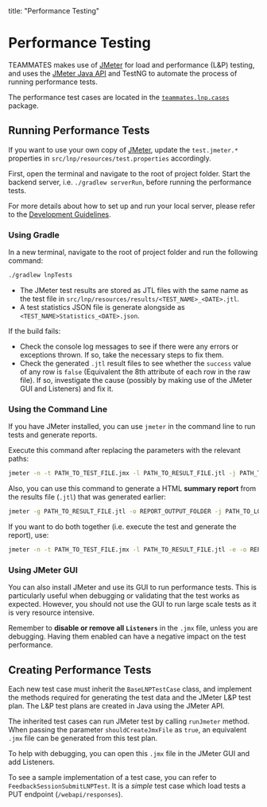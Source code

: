 <frontmatter>
  title: "Performance Testing"
</frontmatter>

# Performance Testing

TEAMMATES makes use of [JMeter](https://jmeter.apache.org/) for load and performance (L&P) testing, and uses the [JMeter Java API](https://jmeter.apache.org/api/index.html) and TestNG to automate the process of running performance tests.

The performance test cases are located in the [`teammates.lnp.cases`](https://github.com/TEAMMATES/teammates/tree/master/src/lnp/java/teammates/lnp/cases) package.

## Running Performance Tests

If you want to use your own copy of [JMeter](https://jmeter.apache.org/download_jmeter.cgi), update the `test.jmeter.*` properties in `src/lnp/resources/test.properties` accordingly.

First, open the terminal and navigate to the root of project folder. Start the backend server, i.e. `./gradlew serverRun`, before running the performance tests.

For more details about how to set up and run your local server, please refer to the [Development Guidelines](development.md).

### Using Gradle

In a new terminal, navigate to the root of project folder and run the following command:
```sh
./gradlew lnpTests
```

- The JMeter test results are stored as JTL files with the same name as the test file in `src/lnp/resources/results/<TEST_NAME>_<DATE>.jtl`. 
- A test statistics JSON file is generate alongside as `<TEST_NAME>Statistics_<DATE>.json`.

If the build fails:
- Check the console log messages to see if there were any errors or exceptions thrown. If so, take the necessary steps to fix them.
- Check the generated `.jtl` result files to see whether the `success` value of any row is `false` (Equivalent the 8th attribute of each row in the raw file). If so, investigate the cause (possibly by making use of the JMeter GUI and Listeners) and fix it.

### Using the Command Line

If you have JMeter installed, you can use `jmeter` in the command line to run tests and generate reports.

Execute this command after replacing the parameters with the relevant paths:
```sh
jmeter -n -t PATH_TO_TEST_FILE.jmx -l PATH_TO_RESULT_FILE.jtl -j PATH_TO_LOG_FILE.log
```

Also, you can use this command to generate a HTML **summary report** from the results file (`.jtl`) that was generated earlier:
```sh
jmeter -g PATH_TO_RESULT_FILE.jtl -o REPORT_OUTPUT_FOLDER -j PATH_TO_LOG_FILE.log
```

If you want to do both together (i.e. execute the test and generate the report), use:
```sh
jmeter -n -t PATH_TO_TEST_FILE.jmx -l PATH_TO_RESULT_FILE.jtl -e -o REPORT_OUTPUT_FOLDER -j PATH_TO_LOG_FILE.log
```

### Using JMeter GUI

You can also install JMeter and use its GUI to run performance tests. This is particularly useful when debugging or validating that the test works as expected.
However, you should not use the GUI to run large scale tests as it is very resource intensive.

<box type="info">

Remember to **disable or remove all `Listeners`** in the `.jmx` file, unless you are debugging. Having them enabled can have a negative impact on the test performance.
</box>

## Creating Performance Tests

Each new test case must inherit the `BaseLNPTestCase` class, and implement the methods required for generating the test data and the JMeter L&P test plan. The L&P test plans are created in Java using the JMeter API.

The inherited test cases can run JMeter test by calling `runJmeter` method. When passing the parameter `shouldCreateJmxFile` as `true`, an equivalent `.jmx` file can be generated from this test plan.

To help with debugging, you can open this `.jmx` file in the JMeter GUI and add Listeners.

To see a sample implementation of a test case, you can refer to `FeedbackSessionSubmitLNPTest`. It is a _simple_ test case which load tests a PUT endpoint (`/webapi/responses`).
